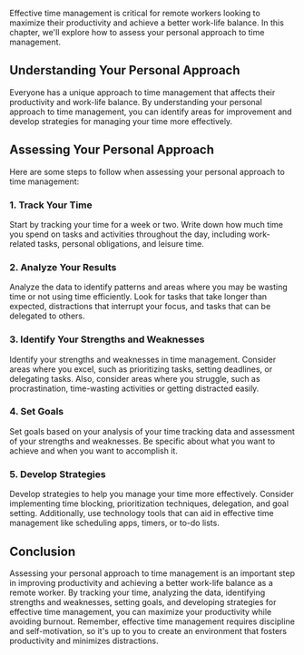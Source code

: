 
Effective time management is critical for remote workers looking to maximize their productivity and achieve a better work-life balance. In this chapter, we'll explore how to assess your personal approach to time management.

Understanding Your Personal Approach
------------------------------------

Everyone has a unique approach to time management that affects their productivity and work-life balance. By understanding your personal approach to time management, you can identify areas for improvement and develop strategies for managing your time more effectively.

Assessing Your Personal Approach
--------------------------------

Here are some steps to follow when assessing your personal approach to time management:

### 1. Track Your Time

Start by tracking your time for a week or two. Write down how much time you spend on tasks and activities throughout the day, including work-related tasks, personal obligations, and leisure time.

### 2. Analyze Your Results

Analyze the data to identify patterns and areas where you may be wasting time or not using time efficiently. Look for tasks that take longer than expected, distractions that interrupt your focus, and tasks that can be delegated to others.

### 3. Identify Your Strengths and Weaknesses

Identify your strengths and weaknesses in time management. Consider areas where you excel, such as prioritizing tasks, setting deadlines, or delegating tasks. Also, consider areas where you struggle, such as procrastination, time-wasting activities or getting distracted easily.

### 4. Set Goals

Set goals based on your analysis of your time tracking data and assessment of your strengths and weaknesses. Be specific about what you want to achieve and when you want to accomplish it.

### 5. Develop Strategies

Develop strategies to help you manage your time more effectively. Consider implementing time blocking, prioritization techniques, delegation, and goal setting. Additionally, use technology tools that can aid in effective time management like scheduling apps, timers, or to-do lists.

Conclusion
----------

Assessing your personal approach to time management is an important step in improving productivity and achieving a better work-life balance as a remote worker. By tracking your time, analyzing the data, identifying strengths and weaknesses, setting goals, and developing strategies for effective time management, you can maximize your productivity while avoiding burnout. Remember, effective time management requires discipline and self-motivation, so it's up to you to create an environment that fosters productivity and minimizes distractions.
